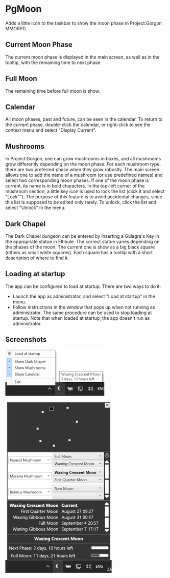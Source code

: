 # PgMoon
Adds a little icon to the taskbar to show the moon phase in Project:Gorgon MMORPG.

## Current Moon Phase
The current moon phase is displayed in the main screen, as well as in the tooltip, with the remaining time to next phase.

## Full Moon
The remaining time before full moon is show.

## Calendar
All moon phases, past and future, can be seen in the calendar. To return to the current phase, double-click the calendar, or right-click to see the context menu and select "Display Current".

## Mushrooms
In Project:Gorgon, one can grow mushrooms in boxes, and all mushrooms grow differently depending on the moon phase. For each mushroom type, there are two preferred phase when they grow robustly. The main screen allows one to add the name of a mushroom (or use predefined names) and select two corresponding moon phases.
If one of the moon phase is current, its name is in bold characters.
In the top-left corner of the mushroom section, a little key icon is used to lock the list (click it and select "Lock""). The purpose of this feature is to avoid accidental changes, since this list is supposed to be edited only rarely. To unlock, click the list and select "Unlock" in the menu.

## Dark Chapel
The Dark Chapel dungeon can be entered by inserting a Gulagra's Key in the appropriate statue in Eltibule. The correct statue varies depending on the phases of the moon. The current one is show as a big black square (others as small white squares). Each square has a tooltip with a short description of where to find it.

## Loading at startup
The app can be configured to load at startup. There are two ways to do it:
* Launch the app as administrator, and select "Load at startup" in the menu.
* Follow instructions in the window that pops up when not running as administrator.
The same procedure can be used to stop loading at startup.
Note that when loaded at startup, the app doesn't run as administrator.

## Screenshots

![Alt text](/PgMoon/Screenshots/Menu.png?raw=true "The app menu")

![Alt text](/PgMoon/Screenshots/MainScreen.png?raw=true "The app main screen")

